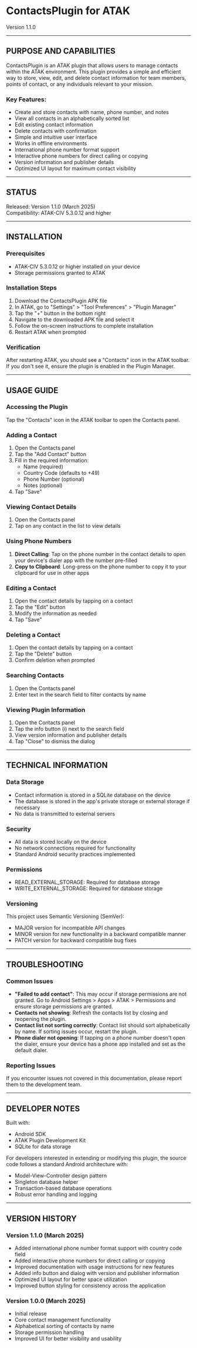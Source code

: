 # ContactsPlugin for ATAK

Version 1.1.0

_________________________________________________________________
## PURPOSE AND CAPABILITIES

ContactsPlugin is an ATAK plugin that allows users to manage contacts within the ATAK environment. This plugin provides a simple and efficient way to store, view, edit, and delete contact information for team members, points of contact, or any individuals relevant to your mission.

### Key Features:
- Create and store contacts with name, phone number, and notes
- View all contacts in an alphabetically sorted list
- Edit existing contact information
- Delete contacts with confirmation
- Simple and intuitive user interface
- Works in offline environments
- International phone number format support
- Interactive phone numbers for direct calling or copying
- Version information and publisher details
- Optimized UI layout for maximum contact visibility

_________________________________________________________________
## STATUS

Released: Version 1.1.0 (March 2025)  
Compatibility: ATAK-CIV 5.3.0.12 and higher

_________________________________________________________________
## INSTALLATION

### Prerequisites
- ATAK-CIV 5.3.0.12 or higher installed on your device
- Storage permissions granted to ATAK

### Installation Steps
1. Download the ContactsPlugin APK file
2. In ATAK, go to "Settings" > "Tool Preferences" > "Plugin Manager"
3. Tap the "+" button in the bottom right
4. Navigate to the downloaded APK file and select it
5. Follow the on-screen instructions to complete installation
6. Restart ATAK when prompted

### Verification
After restarting ATAK, you should see a "Contacts" icon in the ATAK toolbar. If you don't see it, ensure the plugin is enabled in the Plugin Manager.

_________________________________________________________________
## USAGE GUIDE

### Accessing the Plugin
Tap the "Contacts" icon in the ATAK toolbar to open the Contacts panel.

### Adding a Contact
1. Open the Contacts panel
2. Tap the "Add Contact" button
3. Fill in the required information:
   - Name (required)
   - Country Code (defaults to +49)
   - Phone Number (optional)
   - Notes (optional)
4. Tap "Save"

### Viewing Contact Details
1. Open the Contacts panel
2. Tap on any contact in the list to view details

### Using Phone Numbers
1. **Direct Calling**: Tap on the phone number in the contact details to open your device's dialer app with the number pre-filled
2. **Copy to Clipboard**: Long-press on the phone number to copy it to your clipboard for use in other apps

### Editing a Contact
1. Open the contact details by tapping on a contact
2. Tap the "Edit" button
3. Modify the information as needed
4. Tap "Save"

### Deleting a Contact
1. Open the contact details by tapping on a contact
2. Tap the "Delete" button
3. Confirm deletion when prompted

### Searching Contacts
1. Open the Contacts panel
2. Enter text in the search field to filter contacts by name

### Viewing Plugin Information
1. Open the Contacts panel
2. Tap the info button (i) next to the search field
3. View version information and publisher details
4. Tap "Close" to dismiss the dialog

_________________________________________________________________
## TECHNICAL INFORMATION

### Data Storage
- Contact information is stored in a SQLite database on the device
- The database is stored in the app's private storage or external storage if necessary
- No data is transmitted to external servers

### Security
- All data is stored locally on the device
- No network connections required for functionality
- Standard Android security practices implemented

### Permissions
- READ_EXTERNAL_STORAGE: Required for database storage
- WRITE_EXTERNAL_STORAGE: Required for database storage

### Versioning
This project uses Semantic Versioning (SemVer):
- MAJOR version for incompatible API changes
- MINOR version for new functionality in a backward compatible manner
- PATCH version for backward compatible bug fixes

_________________________________________________________________
## TROUBLESHOOTING

### Common Issues
- **"Failed to add contact"**: This may occur if storage permissions are not granted. Go to Android Settings > Apps > ATAK > Permissions and ensure storage permissions are granted.
- **Contacts not showing**: Refresh the contacts list by closing and reopening the plugin.
- **Contact list not sorting correctly**: Contact list should sort alphabetically by name. If sorting issues occur, restart the plugin.
- **Phone dialer not opening**: If tapping on a phone number doesn't open the dialer, ensure your device has a phone app installed and set as the default dialer.

### Reporting Issues
If you encounter issues not covered in this documentation, please report them to the development team.

_________________________________________________________________
## DEVELOPER NOTES

Built with:
- Android SDK
- ATAK Plugin Development Kit
- SQLite for data storage

For developers interested in extending or modifying this plugin, the source code follows a standard Android architecture with:
- Model-View-Controller design pattern
- Singleton database helper
- Transaction-based database operations
- Robust error handling and logging

_________________________________________________________________
## VERSION HISTORY

### Version 1.1.0 (March 2025)
- Added international phone number format support with country code field
- Added interactive phone numbers for direct calling or copying
- Improved documentation with usage instructions for new features
- Added info button and dialog with version and publisher information
- Optimized UI layout for better space utilization
- Improved button styling for consistency across the application

### Version 1.0.0 (March 2025)
- Initial release
- Core contact management functionality
- Alphabetical sorting of contacts by name
- Storage permission handling
- Improved UI for better visibility and usability
